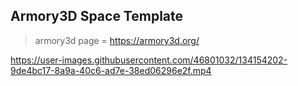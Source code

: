 ## Armory3D Space Template
> armory3d page = https://armory3d.org/

https://user-images.githubusercontent.com/46801032/134154202-9de4bc17-8a9a-40c6-ad7e-38ed06296e2f.mp4
